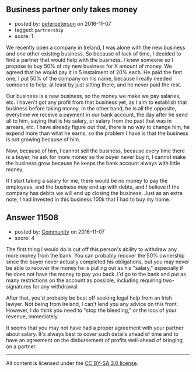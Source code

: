 ## Business partner only takes money

- posted by: [peterpeterson](https://stackexchange.com/users/2098322/peterpeterson) on 2016-11-07
- tagged: `partnership`
- score: 1

<p>We recently open a company in Ireland, I was alone with the new business and one other existing business. So because of lack of time, I decided to find a partner that would help with the business. I knew someone so I propose to buy 50% of my new business for X amount of money. We agreed that he would pay it in 5 instalment of 20% each. He paid the first one, I put 50% of the company on his name, because I really needed someone to help, at least by just sitting there, and he never paid the rest.</p>

<p>Our business is a new business, so the money we make we pay salaries, etc. I haven't got any profit from that business yet, as I aim to establish that business before taking money. In the other hand, he is all the opposite, everytime we receive a payment in our bank account, the day after he send all to him, saying that is his salary, or salary from the past that was in arrears, etc. I have already figure out that, there is no way to change him, he expend more than what he earns, so the problem I have is that the business is not growing because of him.</p>

<p>Now, because of him, I cannot sell the business, because every time there is a buyer, he ask for more money so the buyer never buy it, I cannot make the business grow because he keeps the bank account always with little money.</p>

<p>If I start taking a salary for me, there would be no money to pay the employees, and the business may end up with debts, and I believe if the company has debits we will end up closing the business. Just as an extra note, I had invested in this business 100k that I had to buy my home.</p>



## Answer 11508

- posted by: [Community](https://stackexchange.com/users/-1/community) on 2016-11-07
- score: 4

<p>The first thing I would do is cut off this person's ability to withdraw any more money from the bank. You can probably recover the 50% ownership since the buyer never actually completed his obligations, but you may never be able to recover the money he is pulling out as his "salary," especially if he does not have the money to pay you back. I'd go to the bank and put as many restrictions on the account as possible, including requiring two-signatures for any withdrawal.</p>

<p>After that, you'd probably be best off seeking legal help from an Irish lawyer. Not being from Ireland, I can't lend you any advice on this front. However, I do think you need to "stop the bleeding," or the loss of your revenue, immediately.</p>

<p>It seems that you may not have had a proper agreement with your partner about salary. It's always best to cover such details ahead of time and to have an agreement on the disbursement of profits well-ahead of bringing on a partner.</p>




---

All content is licensed under the [CC BY-SA 3.0 license](https://creativecommons.org/licenses/by-sa/3.0/).
